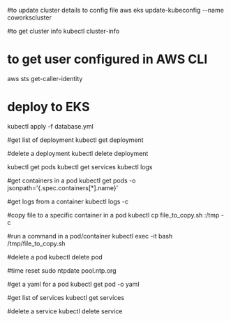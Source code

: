 #to update cluster details to config file
aws eks update-kubeconfig --name coworkscluster

#to get cluster info
kubectl cluster-info

# to get user configured in AWS CLI
aws sts get-caller-identity

# deploy to EKS
kubectl apply -f database.yml

#get list of deployment
kubectl get deployment

#delete a deployment
kubectl delete deployment <deployment name>

kubectl get pods
kubectl get services
kubectl logs <pod name>

#get containers in a pod
kubectl get pods <pod name> -o jsonpath='{.spec.containers[*].name}'

#get logs from a container
kubectl logs <pod name> -c <container name>

#copy file to a specific container in a pod
kubectl cp file_to_copy.sh <pod name>:/tmp -c <container name>

#run a command in a pod/container
kubectl exec -it <pod> bash /tmp/file_to_copy.sh

#delete a pod
kubectl delete pod <pod name>

#time reset
sudo ntpdate pool.ntp.org

#get a yaml for a pod
kubectl get pod <podname> -o yaml

#get list of services
kubectl get services

#delete a service
kubectl delete service <service name>